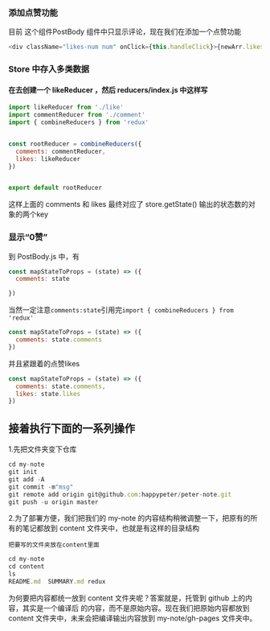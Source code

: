 ### 添加点赞功能

目前 这个组件PostBody 组件中只显示评论，现在我们在添加一个点赞功能

```js
<div className="likes-num num" onClick={this.handleClick}>{newArr.likes}人 赞</div>
```


### Store 中存入多类数据

#### 在去创建一个 likeReducer ，然后 reducers/index.js 中这样写

```js
import likeReducer from './like'
import commentReducer from './comment'
import { combineReducers } from 'redux'


const rootReducer = combineReducers({
  comments: commentReducer,
  likes: likeReducer
})


export default rootReducer

```
这样上面的 comments 和 likes 最终对应了 store.getState() 输出的状态数的对象的两个key




### 显示“0赞”
到 PostBody.js 中，有

```js
const mapStateToProps = (state) => ({
  comments: state

})
```
当然一定注意`comments:state`引用完`import { combineReducers } from 'redux'`

```js
const mapStateToProps = (state) => ({
  comments: state.comments
})
```

并且紧跟着的点赞likes

```js
const mapStateToProps = (state) => ({
  comments: state.comments,
  likes: state.likes
})

```



## 接着执行下面的一系列操作

1.先把文件夹变下仓库
```js
cd my-note
git init
git add -A
git commit -m"msg"
git remote add origin git@github.com:happypeter/peter-note.git
git push -u origin master
```

2.为了部署方便，我们把我们的 my-note 的内容结构稍微调整一下，把原有的所有的笔记都放到 content 文件夹中，也就是有这样的目录结构

```
把要写的文件夹放在content里面

```

```js
cd my-note
cd content
ls
README.md  SUMMARY.md redux
```

为何要把内容都统一放到 content 文件夹呢？答案就是，托管到 github 上的内容，其实是一个编译后 的内容，而不是原始内容。现在我们把原始内容都放到 content 文件夹中，未来会把编译输出内容放到 my-note/gh-pages 文件夹中。
